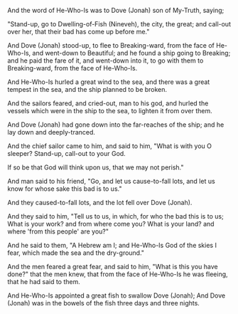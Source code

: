 
And the word of He-Who-Is was to Dove (Jonah) son of My-Truth, saying;

"Stand-up, go to Dwelling-of-Fish (Nineveh), the city, the great; 
and call-out over her, that their bad has come up before me."

And Dove (Jonah) stood-up, to flee to Breaking-ward, 
from the face of He-Who-Is, 
and went-down to Beautiful; 
and he found a ship going to Breaking; 
and he paid the fare of it, 
and went-down into it, to go with them to Breaking-ward, 
from the face of He-Who-Is.

And He-Who-Is hurled a great wind to the sea, 
and there was a great tempest in the sea, 
and the ship planned to be broken.

And the sailors feared, and cried-out, man to his god, 
and hurled the vessels which were in the ship to the sea, 
to lighten it from over them.

And Dove (Jonah) had gone down into the far-reaches of the ship; 
and he lay down and deeply-tranced.

And the chief sailor came to him, 
and said to him, "What is with you O sleeper? Stand-up, call-out to your God.

If so be that God will think upon us, that we may not perish."

And man said to his friend, "Go, 
and let us cause-to-fall lots, 
and let us know for whose sake this bad is to us."

And they caused-to-fall lots, and the lot fell over Dove (Jonah).

And they said to him, "Tell us to us, in which, for who the bad this is to us; 
What is your work? and from where come you? 
What is your land? and where 'from this people' are you?"

And he said to them, "A Hebrew am I; 
and He-Who-Is God of the skies I fear, 
which made the sea and the dry-ground."

And the men feared a great fear, 
and said to him, "What is this you have done?" 
that the men knew, that from the face of He-Who-Is he was fleeing, that he had said to them.

And He-Who-Is appointed a great fish to swallow Dove (Jonah); 
And Dove (Jonah) was in the bowels of the fish 
three days and three nights.
